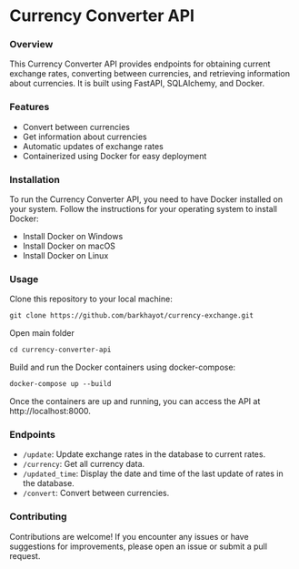 # Currency Converter API

### Overview

This Currency Converter API provides endpoints for obtaining current exchange rates, converting between currencies, and retrieving information about currencies. It is built using FastAPI, SQLAlchemy, and Docker.

### Features

- Convert between currencies
- Get information about currencies
- Automatic updates of exchange rates
- Containerized using Docker for easy deployment

### Installation

To run the Currency Converter API, you need to have Docker installed on your system. Follow the instructions for your operating system to install Docker:

- Install Docker on Windows
- Install Docker on macOS
- Install Docker on Linux

### Usage

Clone this repository to your local machine:

```html
git clone https://github.com/barkhayot/currency-exchange.git
```

Open main folder

```html
cd currency-converter-api
```

Build and run the Docker containers using docker-compose:

```html
docker-compose up --build
```

Once the containers are up and running, you can access the API at http://localhost:8000.

### Endpoints
- `/update`: Update exchange rates in the database to current rates.
- `/currency`: Get all currency data.
- `/updated_time`: Display the date and time of the last update of rates in the database.
- `/convert`: Convert between currencies.

### Contributing
Contributions are welcome! If you encounter any issues or have suggestions for improvements, please open an issue or submit a pull request.
